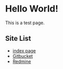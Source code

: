 # Hello World!
This is a test page.
## Site List
- [index page](http://www.example.com)
- [Gitbucket](http://git.example.com)
- [Redmine](http://task.example.com)